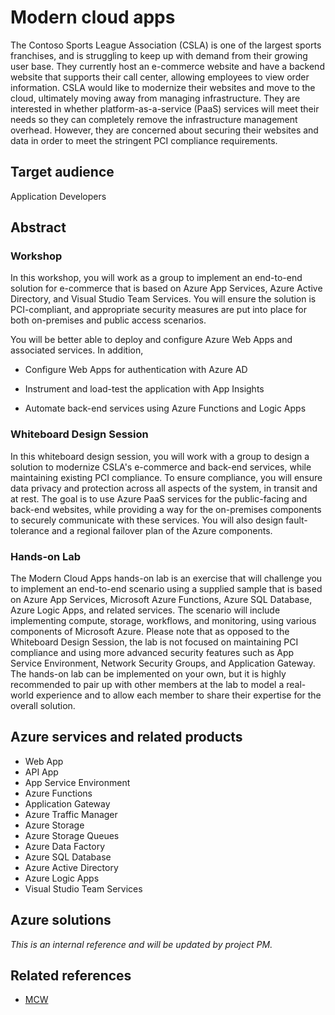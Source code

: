 # Modern cloud apps

The Contoso Sports League Association (CSLA) is one of the largest sports franchises, and is struggling to keep up with demand from their growing user base. They currently host an e-commerce website and have a backend website that supports their call center, allowing employees to view order information. CSLA would like to modernize their websites and move to the cloud, ultimately moving away from managing infrastructure. They are interested in whether platform-as-a-service (PaaS) services will meet their needs so they can completely remove the infrastructure management overhead. However, they are concerned about securing their websites and data in order to meet the stringent PCI compliance requirements.

## Target audience

Application Developers

## Abstract

### Workshop

In this workshop, you will work as a group to implement an end-to-end solution for e-commerce that is based on Azure App Services, Azure Active Directory, and Visual Studio Team Services. You will ensure the solution is PCI-compliant, and appropriate security measures are put into place for both on-premises and public access scenarios.

You will be better able to deploy and configure Azure Web Apps and associated services. In addition,

- Configure Web Apps for authentication with Azure AD

- Instrument and load-test the application with App Insights

- Automate back-end services using Azure Functions and Logic Apps

### Whiteboard Design Session

In this whiteboard design session, you will work with a group to design a solution to modernize CSLA's e-commerce and back-end services, while maintaining existing PCI compliance. To ensure compliance, you will ensure data privacy and protection across all aspects of the system, in transit and at rest. The goal is to use Azure PaaS services for the public-facing and back-end websites, while providing a way for the on-premises components to securely communicate with these services. You will also design fault-tolerance and a regional failover plan of the Azure components.

### Hands-on Lab

The Modern Cloud Apps hands-on lab is an exercise that will challenge you to implement an end-to-end scenario using a supplied sample that is based on Azure App Services, Microsoft Azure Functions, Azure SQL Database, Azure Logic Apps, and related services. The scenario will include implementing compute, storage, workflows, and monitoring, using various components of Microsoft Azure. Please note that as opposed to the Whiteboard Design Session, the lab is not focused on maintaining PCI compliance and using more advanced security features such as App Service Environment, Network Security Groups, and Application Gateway. The hands-on lab can be implemented on your own, but it is highly recommended to pair up with other members at the lab to model a real-world experience and to allow each member to share their expertise for the overall solution.

## Azure services and related products

- Web App
- API App
- App Service Environment
- Azure Functions
- Application Gateway
- Azure Traffic Manager
- Azure Storage
- Azure Storage Queues
- Azure Data Factory
- Azure SQL Database
- Azure Active Directory
- Azure Logic Apps
- Visual Studio Team Services

## Azure solutions

_This is an internal reference and will be updated by project PM._

## Related references

- [MCW](https://github.com/Microsoft/MCW)
